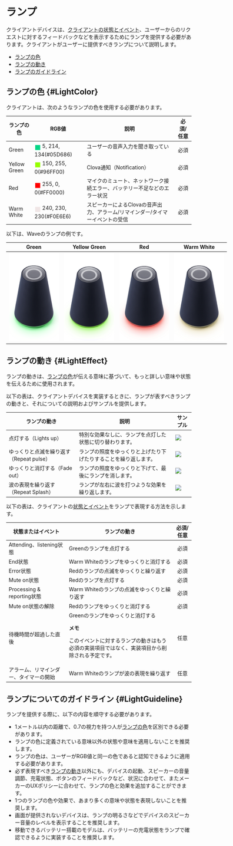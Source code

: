 # ランプ

クライアントデバイスは、[クライアントの状態とイベント](/Design/Client_State_And_Event.md)、ユーザーからのリクエストに対するフィードバックなどを表示するためにランプを提供する必要があります。クライアントがユーザーに提供すべきランプについて説明します。

* [ランプの色](#LightColor)
* [ランプの動き](#LightEffect)
* [ランプのガイドライン](#LightGuideline)

## ランプの色 {#LightColor}

クライアントは、次のようなランプの色を使用する必要があります。

| ランプの色     | RGB値                | 説明                                   | 必須/任意 |
|-------------|----------------------|---------------------------------------|:--------:|
| Green       | <span style="color:#05D686; font-size:150%; vertical-align:middle;">&#9724;</span> 5, 214, 134(#05D686)   | ユーザーの音声入力を聞き取っている                                  | 必須  |
| Yellow Green | <span style="color:#96FF00; font-size:150%; vertical-align:middle;">&#9724;</span> 150, 255, 0(#96FF00)    | Clova通知（Notification）                             | 必須  |
| Red         | <span style="color:#FF0000; font-size:150%; vertical-align:middle;">&#9724;</span> 255, 0, 0(#FF0000)      | マイクのミュート、ネットワーク接続エラー、バッテリー不足などのエラー状況     | 必須  |
| Warm White   | <span style="color:#F0E6E6; font-size:150%; vertical-align:middle;">&#9724;</span> 240, 230, 230(#F0E6E6)  | スピーカーによるClovaの音声出力、アラーム/リマインダー/タイマーイベントの受信                             | 必須  |

以下は、Waveのランプの例です。

<table style="width:600px;">
  <thead>
    <tr>
      <th style="width:150px;">Green</th>
      <th style="width:150px;">Yellow Green</th>
      <th style="width:150px;">Red</th>
      <th style="width:150px;">Warm White</th>
    </tr>
  </thead>
  <tbody>
    <tr>
      <td><img src="Assets/Images/Clova-Client-Light-Wave_Green.png" alt=""></td>
      <td><img src="Assets/Images/Clova-Client-Light-Wave_Yellow_Green.png" alt=""></td>
      <td><img src="Assets/Images/Clova-Client-Light-Wave_Red.png" alt=""></td>
      <td><img src="Assets/Images/Clova-Client-Light-Wave_Warm_White.png" alt=""></td>
    </tr>
  </tbody>
</table>

## ランプの動き {#LightEffect}

ランプの動きは、[ランプの色](#LightColor)が伝える意味に基づいて、もっと詳しい意味や状態を伝えるために使用されます。

以下の表は、クライアントデバイスを実装するときに、ランプが表すべきランプの動きと、それについての説明およびサンプルを提供します。

| ランプの動き                            | 説明                                      | サンプル                                                               |
|------------------------------------|------------------------------------------|-------------------------------------------------------------------|
| 点灯する（Lights up）                     | 特別な効果なしに、ランプを点灯した状態に切り替わります。   | ![](/Design/Assets/Images/Clova-Client-Light-Wave_Sustain.gif)              |
| ゆっくりと点滅を繰り返す（Repeat pulse）         | ランプの照度をゆっくりと上げたり下げたりすることを繰り返します。 | ![](/Design/Assets/Images/Clova-Client-Light-Wave_Repeat_Blink_Slowly.gif)  |
| ゆっくりと消灯する（Fade out）                 | ランプの照度をゆっくりと下げて、最後にランプを消します。 | ![](/Design/Assets/Images/Clova-Client-Light-Wave_Fade_Out.gif)             |
| 波の表現を繰り返す（Repeat Splash）          | ランプが左右に波を打つような効果を繰り返します。 | ![](/Design/Assets/Images/Clova-Client-Light-Wave_Splash.gif)         |

以下の表は、クライアントの[状態とイベント](/Design/Client_State_And_Event.md)をランプで表現する方法を示します。

| 状態またはイベント               | ランプの動き                | 必須/任意 |
|----------------------------|----------------------------|:---------:|
| Attending、listening状態     | Greenのランプを点灯する              | 必須     |
| End状態                    | Warm Whiteのランプをゆっくりと消灯する     | 必須     |
| Error状態                  | Redのランプの点滅をゆっくりと繰り返す       | 必須     |
| Mute on状態                | Redのランプを点灯する                | 必須     |
| Processing & reporting状態 | Warm Whiteのランプの点滅をゆっくりと繰り返す | 必須     |
| Mute on状態の解除            | Redのランプをゆっくりと消灯する           | 必須     |
| 待機時間が超過した直後           | Greenのランプをゆっくりと消灯する<div class="note"><p><strong>メモ</strong></p><p>このイベントに対するランプの動きはもう必須の実装項目ではなく、実装項目から削除される予定です。</p></div>         | 任意     |
| アラーム、リマインダー、タイマーの開始      | Warm Whiteのランプが波の表現を繰り返す  | 任意     |

## ランプについてのガイドライン {#LightGuideline}

ランプを提供する際に、以下の内容を順守する必要があります。
  - 1メートル以内の距離で、0.7の視力を持つ人が[ランプの色](#LightColor)を区別できる必要があります。
  - ランプの色に定義されている意味以外の状態や意味を適用しないことを推奨します。
  - ランプの色は、ユーザーがRGB値と同一の色であると認知できるように適用する必要があります。
  - 必ず表現すべき[ランプの動き](#LightEffect)以外にも、デバイスの起動、スピーカーの音量調節、充電状態、ボタンのフィードバックなど、状況に合わせて、またメーカーのUXポリシーに合わせて、ランプの色と効果を追加することができます。
  - 1つのランプの色や効果で、あまり多くの意味や状態を表現しないことを推奨します。
  - 画面が提供されないデバイスは、ランプの明るさなどでデバイスのスピーカー音量のレベルを表示することを推奨します。
  - 移動できるバッテリー搭載のモデルは、バッテリーの充電状態をランプで確認できるように実装することを推奨します。

